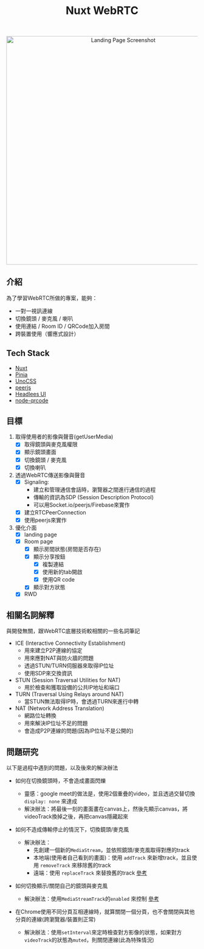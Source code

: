 <h1 align="center">
    Nuxt WebRTC
</h2>
<br>

<p align="center">
    <a href="https://nuxt-webrtc.vercel.app/" target="_blank">
        <img src="https://i.imgur.com/YZW0T5T.png" alt="Landing Page Screenshot" width="600"/>
    </a>
</p>



## 介紹
為了學習WebRTC所做的專案，能夠：
- 一對一視訊連線
- 切換鏡頭 / 麥克風 / 喇叭
- 使用連結 / Room ID / QRCode加入房間
- 跨裝置使用（響應式設計）

## Tech Stack
- [Nuxt](https://github.com/nuxt/nuxt)
- [Pinia](https://github.com/vuejs/pinia)
- [UnoCSS](https://github.com/unocss/unocss)
- [peerjs](https://github.com/peers/peerjs)
- [Headlees UI](https://github.com/tailwindlabs/headlessui)
- [node-qrcode](https://github.com/soldair/node-qrcode)

## 目標

1. 取得使用者的影像與聲音(getUserMedia)
    - [x] 取得鏡頭與麥克風權限
    - [x] 顯示鏡頭畫面
    - [x] 切換鏡頭 / 麥克風
    - [x] 切換喇叭
2. 透過WebRTC傳送影像與聲音
    - [x] Signaling:
      - 建立和管理通信會話時，瀏覽器之間進行通信的過程
      - 傳輸的資訊為SDP (Session Description Protocol)
      - 可以用Socket.io/peerjs/Firebase來實作
    - [x] 建立RTCPeerConnection
    - [x] 使用peerjs來實作
3. 優化介面
    - [x] landing page
    - [x] Room page
      - [x] 顯示房間狀態(房間是否存在)
      - [x] 顯示分享按鈕
        - [x] 複製連結
        - [x] 使用新的tab開啟
        - [x] 使用QR code
      - [x] 顯示對方狀態
    - [x] RWD

## 相關名詞解釋
與開發無關，跟WebRTC底層技術較相關的一些名詞筆記
- ICE (Interactive Connectivity Establishment)
  - 用來建立P2P連線的協定
  - 用來應對NAT與防火牆的問題
  - 透過STUN/TURN伺服器來取得IP位址
  - 使用SDP來交換資訊
- STUN (Session Traversal Utilities for NAT)
  - 用於檢查和獲取設備的公共IP地址和端口
- TURN (Traversal Using Relays around NAT)
  - 當STUN無法取得IP時，會透過TURN來進行中轉
- NAT (Network Address Translation)
  - 網路位址轉換
  - 用來解決IP位址不足的問題
  - 會造成P2P連線的問題(因為IP位址不是公開的)

## 問題研究

以下是過程中遇到的問題，以及後來的解決辦法

- 如何在切換鏡頭時，不會造成畫面閃爍
  - 靈感：google meet的做法是，使用2個重疊的video，並且透過交替切換 `display: none` 來達成
  - 解決辦法：將最後一刻的畫面畫在canvas上，然後先顯示canvas，將videoTrack換掉之後，再把canvas隱藏起來

- 如何不造成傳輸停止的情況下，切換鏡頭/麥克風
  - 解決辦法：
    - 先創建一個新的`MediaStream`，並依照鏡頭/麥克風取得對應的track
    - 本地端(使用者自己看到的畫面)：使用 `addTrack` 來新增track，並且使用 `removeTrack` 來移除舊的track
    - 遠端：使用 `replaceTrack` 來替換舊的track [參考](https://developer.mozilla.org/en-US/docs/Web/API/RTCRtpSender/replaceTrack)

- 如何切換顯示/關閉自己的鏡頭與麥克風
  - 解決辦法：使用`MediaStreamTrack`的`enabled` 來控制 [參考](https://developer.mozilla.org/en-US/docs/Web/API/MediaStreamTrack/enabled)

- 在Chrome使用不同分頁互相連線時，就算關閉一個分頁，也不會關閉與其他分頁的連線(跨瀏覽器/裝置則正常)
  - 解決辦法：使用`setInterval`來定時檢查對方影像的狀態，如果對方`videoTrack`的狀態為`muted`，則關閉連線(此為特殊情況)
